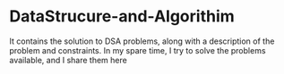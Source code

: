 # DataStrucure-and-Algorithim
It contains the solution to DSA problems, along with a description of the problem and constraints. 
In my spare time, I try to solve the problems available, and I share them here
